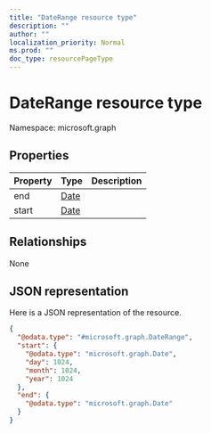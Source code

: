```yaml
---
title: "DateRange resource type"
description: ""
author: ""
localization_priority: Normal
ms.prod: ""
doc_type: resourcePageType
---
```


# DateRange resource type


Namespace: microsoft.graph



## Properties
|Property|Type|Description|
|:---|:---|:---|
|end|[Date](../resources/date.md)||
|start|[Date](../resources/date.md)||

## Relationships
None

## JSON representation
Here is a JSON representation of the resource.
<!-- {
  "blockType": "resource",
  "@odata.type": "microsoft.graph.DateRange"
}
-->
``` json
{
  "@odata.type": "#microsoft.graph.DateRange",
  "start": {
    "@odata.type": "microsoft.graph.Date",
    "day": 1024,
    "month": 1024,
    "year": 1024
  },
  "end": {
    "@odata.type": "microsoft.graph.Date"
  }
}
```

